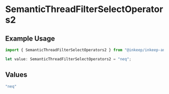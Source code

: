 # SemanticThreadFilterSelectOperators2

## Example Usage

```typescript
import { SemanticThreadFilterSelectOperators2 } from "@inkeep/inkeep-analytics/models/components";

let value: SemanticThreadFilterSelectOperators2 = "neq";
```

## Values

```typescript
"neq"
```